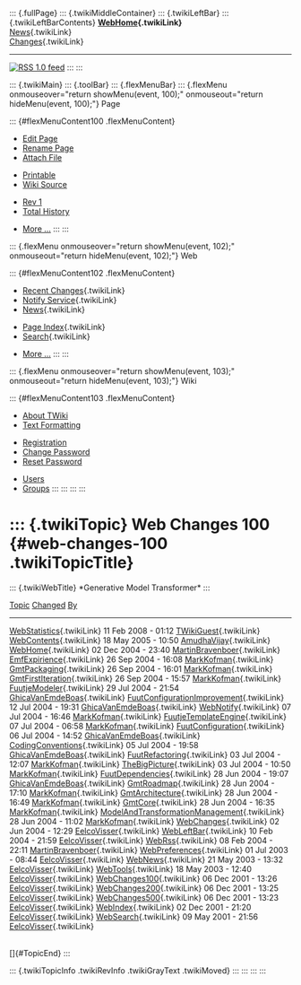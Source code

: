 ::: {.fullPage}
::: {.twikiMiddleContainer}
::: {.twikiLeftBar}
::: {.twikiLeftBarContents}
**[WebHome](WebHome){.twikiLink}**\
[News](WebNews){.twikiLink}\
[Changes](WebChanges){.twikiLink}

------------------------------------------------------------------------

[![](http://www.program-transformation.org/twiki/pub/rss.gif "RSS 1.0 feed")](WebRss@skin=rss)
:::
:::

::: {.twikiMain}
::: {.toolBar}
::: {.flexMenuBar}
::: {.flexMenu onmouseover="return showMenu(event, 100);" onmouseout="return hideMenu(event, 100);"}
Page

::: {#flexMenuContent100 .flexMenuContent}
-   [Edit
    Page](http://www.program-transformation.org/edit/Gmt/WebChanges100?t=1536827732)
-   [Rename
    Page](http://www.program-transformation.org/rename/Gmt/WebChanges100)
-   [Attach
    File](http://www.program-transformation.org/attach/Gmt/WebChanges100)

<!-- -->

-   [Printable](http://www.program-transformation.org/view/Gmt/WebChanges100?skin=print.pattern)
-   [Wiki
    Source](http://www.program-transformation.org/view/Gmt/WebChanges100?skin=text&raw=on&contenttype=text/plain)

<!-- -->

-   [Rev
    1](http://www.program-transformation.org/view/Gmt/WebChanges100?rev=1.1)
-   [Total
    History](http://www.program-transformation.org/rdiff/Gmt/WebChanges100)

<!-- -->

-   [More
    \...](http://www.program-transformation.org/oops/Gmt/WebChanges100?template=oopsmore&param1=1.1&param2=1.1)
:::
:::

::: {.flexMenu onmouseover="return showMenu(event, 102);" onmouseout="return hideMenu(event, 102);"}
Web

::: {#flexMenuContent102 .flexMenuContent}
-   [Recent Changes](WebChanges){.twikiLink}
-   [Notify Service](WebNotify){.twikiLink}
-   [News](WebNews){.twikiLink}

<!-- -->

-   [Page Index](WebIndex){.twikiLink}
-   [Search](WebSearch){.twikiLink}

<!-- -->

-   [More
    \...](http://www.program-transformation.org/oops/Gmt/WebChanges100?template=oopsmore&param1=1.1&param2=1.1)
:::
:::

::: {.flexMenu onmouseover="return showMenu(event, 103);" onmouseout="return hideMenu(event, 103);"}
Wiki

::: {#flexMenuContent103 .flexMenuContent}
-   [About
    TWiki](http://www.program-transformation.org/view/TWiki/WebHome)
-   [Text
    Formatting](http://www.program-transformation.org/view/TWiki/TextFormattingRules)

<!-- -->

-   [Registration](http://www.program-transformation.org/view/TWiki/TWikiRegistration)
-   [Change
    Password](http://www.program-transformation.org/view/TWiki/ChangePassword)
-   [Reset
    Password](http://www.program-transformation.org/view/TWiki/ResetPassword)

<!-- -->

-   [Users](http://www.program-transformation.org/view/Main/TWikiUsers)
-   [Groups](http://www.program-transformation.org/view/Main/TWikiGroups)
:::
:::
:::
:::

::: {.twikiTopic}
Web Changes 100 {#web-changes-100 .twikiTopicTitle}
===============

::: {.twikiWebTitle}
\*Generative Model Transformer\*
:::

  [Topic](WebChanges100@sortcol=0&table=1&up=0#sorted_table "Sort by this column")   [Changed](WebChanges100@sortcol=1&table=1&up=0#sorted_table "Sort by this column")   [By](WebChanges100@sortcol=2&table=1&up=0#sorted_table "Sort by this column")
  ---------------------------------------------------------------------------------- ------------------------------------------------------------------------------------ -------------------------------------------------------------------------------
  [WebStatistics](WebStatistics){.twikiLink}                                         11 Feb 2008 - 01:12                                                                  [TWikiGuest](../Main/TWikiGuest){.twikiLink}
  [WebContents](WebContents){.twikiLink}                                             18 May 2005 - 10:50                                                                  [AmudhaVijay](../Main/AmudhaVijay){.twikiLink}
  [WebHome](WebHome){.twikiLink}                                                     02 Dec 2004 - 23:40                                                                  [MartinBravenboer](../Main/MartinBravenboer){.twikiLink}
  [EmfExpirience](EmfExpirience){.twikiLink}                                         26 Sep 2004 - 16:08                                                                  [MarkKofman](../Main/MarkKofman){.twikiLink}
  [GmtPackaging](GmtPackaging){.twikiLink}                                           26 Sep 2004 - 16:01                                                                  [MarkKofman](../Main/MarkKofman){.twikiLink}
  [GmtFirstIteration](GmtFirstIteration){.twikiLink}                                 26 Sep 2004 - 15:57                                                                  [MarkKofman](../Main/MarkKofman){.twikiLink}
  [FuutjeModeler](FuutjeModeler){.twikiLink}                                         29 Jul 2004 - 21:54                                                                  [GhicaVanEmdeBoas](../Main/GhicaVanEmdeBoas){.twikiLink}
  [FuutConfigurationImprovement](FuutConfigurationImprovement){.twikiLink}           12 Jul 2004 - 19:31                                                                  [GhicaVanEmdeBoas](../Main/GhicaVanEmdeBoas){.twikiLink}
  [WebNotify](WebNotify){.twikiLink}                                                 07 Jul 2004 - 16:46                                                                  [MarkKofman](../Main/MarkKofman){.twikiLink}
  [FuutjeTemplateEngine](FuutjeTemplateEngine){.twikiLink}                           07 Jul 2004 - 06:58                                                                  [MarkKofman](../Main/MarkKofman){.twikiLink}
  [FuutConfiguration](FuutConfiguration){.twikiLink}                                 06 Jul 2004 - 14:52                                                                  [GhicaVanEmdeBoas](../Main/GhicaVanEmdeBoas){.twikiLink}
  [CodingConventions](CodingConventions){.twikiLink}                                 05 Jul 2004 - 19:58                                                                  [GhicaVanEmdeBoas](../Main/GhicaVanEmdeBoas){.twikiLink}
  [FuutRefactoring](FuutRefactoring){.twikiLink}                                     03 Jul 2004 - 12:07                                                                  [MarkKofman](../Main/MarkKofman){.twikiLink}
  [TheBigPicture](TheBigPicture){.twikiLink}                                         03 Jul 2004 - 10:50                                                                  [MarkKofman](../Main/MarkKofman){.twikiLink}
  [FuutDependencies](FuutDependencies){.twikiLink}                                   28 Jun 2004 - 19:07                                                                  [GhicaVanEmdeBoas](../Main/GhicaVanEmdeBoas){.twikiLink}
  [GmtRoadmap](GmtRoadmap){.twikiLink}                                               28 Jun 2004 - 17:10                                                                  [MarkKofman](../Main/MarkKofman){.twikiLink}
  [GmtArchitecture](GmtArchitecture){.twikiLink}                                     28 Jun 2004 - 16:49                                                                  [MarkKofman](../Main/MarkKofman){.twikiLink}
  [GmtCore](GmtCore){.twikiLink}                                                     28 Jun 2004 - 16:35                                                                  [MarkKofman](../Main/MarkKofman){.twikiLink}
  [ModelAndTransformationManagement](ModelAndTransformationManagement){.twikiLink}   28 Jun 2004 - 11:02                                                                  [MarkKofman](../Main/MarkKofman){.twikiLink}
  [WebChanges](WebChanges){.twikiLink}                                               02 Jun 2004 - 12:29                                                                  [EelcoVisser](../Main/EelcoVisser){.twikiLink}
  [WebLeftBar](WebLeftBar){.twikiLink}                                               10 Feb 2004 - 21:59                                                                  [EelcoVisser](../Main/EelcoVisser){.twikiLink}
  [WebRss](WebRss){.twikiLink}                                                       08 Feb 2004 - 22:11                                                                  [MartinBravenboer](../Main/MartinBravenboer){.twikiLink}
  [WebPreferences](WebPreferences){.twikiLink}                                       01 Jul 2003 - 08:44                                                                  [EelcoVisser](../Main/EelcoVisser){.twikiLink}
  [WebNews](WebNews){.twikiLink}                                                     21 May 2003 - 13:32                                                                  [EelcoVisser](../Main/EelcoVisser){.twikiLink}
  [WebTools](WebTools){.twikiLink}                                                   18 May 2003 - 12:40                                                                  [EelcoVisser](../Main/EelcoVisser){.twikiLink}
  [WebChanges100](WebChanges100){.twikiLink}                                         06 Dec 2001 - 13:26                                                                  [EelcoVisser](../Main/EelcoVisser){.twikiLink}
  [WebChanges200](WebChanges200){.twikiLink}                                         06 Dec 2001 - 13:25                                                                  [EelcoVisser](../Main/EelcoVisser){.twikiLink}
  [WebChanges500](WebChanges500){.twikiLink}                                         06 Dec 2001 - 13:23                                                                  [EelcoVisser](../Main/EelcoVisser){.twikiLink}
  [WebIndex](WebIndex){.twikiLink}                                                   02 Dec 2001 - 21:20                                                                  [EelcoVisser](../Main/EelcoVisser){.twikiLink}
  [WebSearch](WebSearch){.twikiLink}                                                 09 May 2001 - 21:56                                                                  [EelcoVisser](../Main/EelcoVisser){.twikiLink}

\
[]{#TopicEnd}
:::

::: {.twikiTopicInfo .twikiRevInfo .twikiGrayText .twikiMoved}
:::
:::
:::
:::
